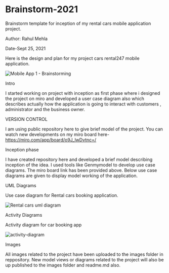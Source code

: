 # Brainstorm-2021
Brainstorm template for inception of my rental cars mobile application project.

Author: Rahul Mehla

Date-Sept 25, 2021

Here is the design and plan for my project cars rental247 mobile application.

![Mobile App 1 - Brainstorming](https://user-images.githubusercontent.com/25864801/134763616-d65a3269-bb4e-46c7-84f3-fce86cdd4841.jpg)


Intro

I started working on project with inception as first phase where i designed the project on miro and developed a user case diagram also
which describes actually how the application is going to interact with customers , administrator and the business owner.

VERSION CONTROL

I am using public repository here to give brief model of the project. You can watch new developments on my miro board here- https://miro.com/app/board/o9J_lwDvtnc=/

Inception phase

I have created repository here and developed a brief model describing inception of the idea. I used tools like Genmymodel to develop use case diagrams.
The miro board link has been provided above. Below use case diagrams are given to display model working of the application.

UML Diagrams

Use case diagram for Rental cars booking application.

![Rental cars uml diagram](https://user-images.githubusercontent.com/25864801/134764531-b028d409-2fc9-43d8-887d-953858331294.jpeg)

Activity Diagrams

Activity diagram for car booking app

![activity-diagram](https://user-images.githubusercontent.com/25864801/134765281-e2ef63e8-8c04-4e69-a1f1-5cb5ea9fb32f.jpeg)


Images

All images related to the project have been uploaded to the images folder in reppository. New model views or diagrams related to the project will also be up published to the images folder and readme.md also.
